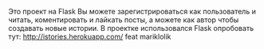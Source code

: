 Это проект на Flask
Вы можете зарегистрироваться как пользователь и читать, коментировать и лайкать посты, а можете как автор чтобы создавать новые истории.
В проектке использовался Flask
опробовать тут: http://istories.herokuapp.com/
feat mariklolik 
